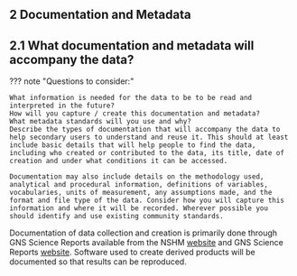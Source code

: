 ## 2 Documentation and Metadata

## 2.1 What documentation and metadata will accompany the data?

??? note "Questions to consider:"

    What information is needed for the data to be to be read and interpreted in the future?
    How will you capture / create this documentation and metadata?
    What metadata standards will you use and why?
    Describe the types of documentation that will accompany the data to help secondary users to understand and reuse it. This should at least include basic details that will help people to find the data, including who created or contributed to the data, its title, date of creation and under what conditions it can be accessed.

    Documentation may also include details on the methodology used, analytical and procedural information, definitions of variables, vocabularies, units of measurement, any assumptions made, and the format and file type of the data. Consider how you will capture this information and where it will be recorded. Wherever possible you should identify and use existing community standards.

Documentation of data collection and creation is primarily done through GNS Science Reports available from the NSHM [website](https://nshm.gns.cri.nz/Resources/ScienceReports) and GNS Science Reports [website](https://shop.gns.cri.nz/publications/science-reports/). Software used to create derived products will be documented so that results can be reproduced.